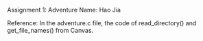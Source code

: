 Assignment 1: Adventure
Name: Hao Jia

Reference:
In the adventure.c file,
the code of read_directory() and get_file_names() from Canvas.
